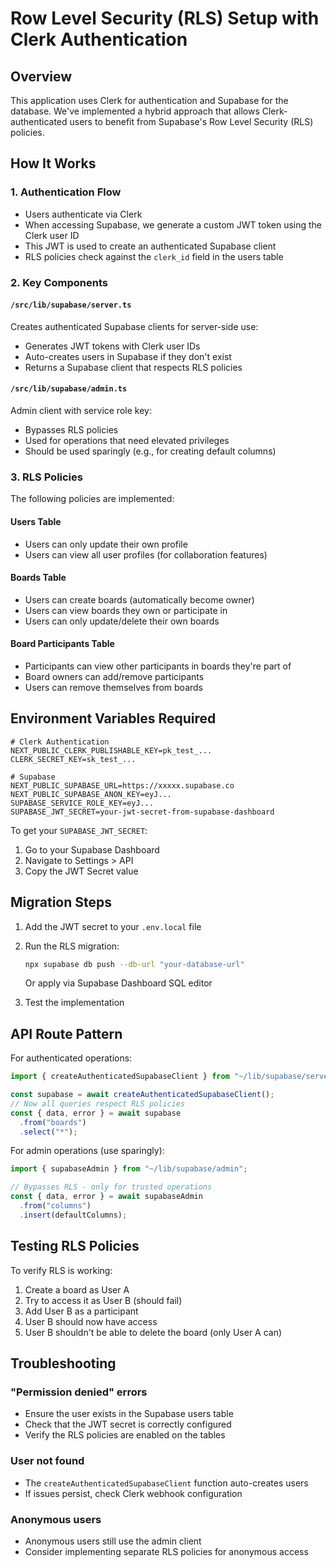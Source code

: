 # Row Level Security (RLS) Setup with Clerk Authentication

## Overview
This application uses Clerk for authentication and Supabase for the database. We've implemented a hybrid approach that allows Clerk-authenticated users to benefit from Supabase's Row Level Security (RLS) policies.

## How It Works

### 1. Authentication Flow
- Users authenticate via Clerk
- When accessing Supabase, we generate a custom JWT token using the Clerk user ID
- This JWT is used to create an authenticated Supabase client
- RLS policies check against the `clerk_id` field in the users table

### 2. Key Components

#### `/src/lib/supabase/server.ts`
Creates authenticated Supabase clients for server-side use:
- Generates JWT tokens with Clerk user IDs
- Auto-creates users in Supabase if they don't exist
- Returns a Supabase client that respects RLS policies

#### `/src/lib/supabase/admin.ts`
Admin client with service role key:
- Bypasses RLS policies
- Used for operations that need elevated privileges
- Should be used sparingly (e.g., for creating default columns)

### 3. RLS Policies
The following policies are implemented:

#### Users Table
- Users can only update their own profile
- Users can view all user profiles (for collaboration features)

#### Boards Table
- Users can create boards (automatically become owner)
- Users can view boards they own or participate in
- Users can only update/delete their own boards

#### Board Participants Table
- Participants can view other participants in boards they're part of
- Board owners can add/remove participants
- Users can remove themselves from boards

## Environment Variables Required

```env
# Clerk Authentication
NEXT_PUBLIC_CLERK_PUBLISHABLE_KEY=pk_test_...
CLERK_SECRET_KEY=sk_test_...

# Supabase
NEXT_PUBLIC_SUPABASE_URL=https://xxxxx.supabase.co
NEXT_PUBLIC_SUPABASE_ANON_KEY=eyJ...
SUPABASE_SERVICE_ROLE_KEY=eyJ...
SUPABASE_JWT_SECRET=your-jwt-secret-from-supabase-dashboard
```

To get your `SUPABASE_JWT_SECRET`:
1. Go to your Supabase Dashboard
2. Navigate to Settings > API
3. Copy the JWT Secret value

## Migration Steps

1. Add the JWT secret to your `.env.local` file
2. Run the RLS migration:
   ```bash
   npx supabase db push --db-url "your-database-url"
   ```
   Or apply via Supabase Dashboard SQL editor

3. Test the implementation

## API Route Pattern

For authenticated operations:
```typescript
import { createAuthenticatedSupabaseClient } from "~/lib/supabase/server";

const supabase = await createAuthenticatedSupabaseClient();
// Now all queries respect RLS policies
const { data, error } = await supabase
  .from("boards")
  .select("*");
```

For admin operations (use sparingly):
```typescript
import { supabaseAdmin } from "~/lib/supabase/admin";

// Bypasses RLS - only for trusted operations
const { data, error } = await supabaseAdmin
  .from("columns")
  .insert(defaultColumns);
```

## Testing RLS Policies

To verify RLS is working:

1. Create a board as User A
2. Try to access it as User B (should fail)
3. Add User B as a participant
4. User B should now have access
5. User B shouldn't be able to delete the board (only User A can)

## Troubleshooting

### "Permission denied" errors
- Ensure the user exists in the Supabase users table
- Check that the JWT secret is correctly configured
- Verify the RLS policies are enabled on the tables

### User not found
- The `createAuthenticatedSupabaseClient` function auto-creates users
- If issues persist, check Clerk webhook configuration

### Anonymous users
- Anonymous users still use the admin client
- Consider implementing separate RLS policies for anonymous access